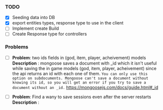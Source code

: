 ### TODO

- [x] Seeding data into DB
- [x] export entities types, response type to use in the client
- [ ] Implement create Build
- [ ] Create Response type for controllers

### Problems

- [ ] **Problem**: two ids fields in (god, item, player, acheivement) models
      **Description** : mongoose saves a document with \_id which it isn't useful while saving the in game models (god, item, player, acheivement) since the api returns an id with each one of them.
      `You can only use this option on subdocuments. Mongoose can't save a document without knowing its id, so you will get an error if you try to save a document without an _id.` https://mongoosejs.com/docs/guide.html#_id

- [ ] **Problem**: Find a wany to save sessions even after the server restarts
      **Description** :
